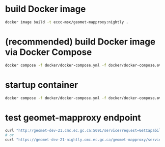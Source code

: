 # build Docker image
```bash
docker image build -t eccc-msc/geomet-mapproxy:nightly .
```

# (recommended) build Docker image via Docker Compose
```bash
docker compose -f docker/docker-compose.yml -f docker/docker-compose.override.yml build --no-cache
```

# startup container
```bash
docker compose -f docker/docker-compose.yml -f docker/docker-compose.override.yml up -d
```

# test geomet-mapproxy endpoint
```bash
curl "http://geomet-dev-21.cmc.ec.gc.ca:5091/service?request=GetCapabilities"
# or
curl "https://geomet-dev-21-nightly.cmc.ec.gc.ca/geomet-mapproxy/service?request=GetCapabilities"
```